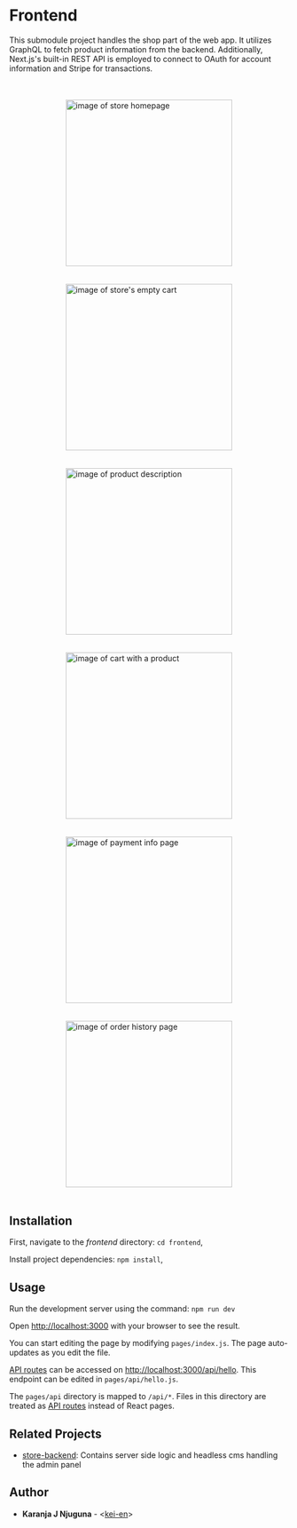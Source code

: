 # Frontend

This submodule project handles the shop part of the web app. It utilizes GraphQL to fetch product information from the backend. Additionally, Next.js's built-in REST API is employed to connect to OAuth for account information and Stripe for transactions.

<div align="start" style="display: flex; flex-wrap: wrap; justify-content: space-around; margin: 2rem;">
    <img src="./public/store-home.png"
        alt="image of store homepage"
        width="300"
        style="margin: 1rem;"
    >
    <img src="./public/store-empty-cart.png"
        alt="image of store's empty cart"
        width="300"
        style="margin: 1rem;"
    >
    <img src="./public/store-add-to-cart.png"
        alt="image of product description"
        width="300"
        style="margin: 1rem;"
    >
    <img src="./public/store-cart.png"
        alt="image of cart with a product"
        width="300"
        style="margin: 1rem;"
    >
    <img src="./public/store-payment-info.png"
        alt="image of payment info page"
        width="300"
        style="margin: 1rem;"
    >
    <img src="./public/store-order-history.png"
        alt="image of order history page"
        width="300"
        style="margin: 1rem;"
    >
</div>

## Installation

First, navigate to the _frontend_ directory: `cd frontend`,

Install project dependencies: `npm install`,

## Usage

Run the development server using the command: `npm run dev`

Open [http://localhost:3000](http://localhost:3000) with your browser to see the result.

You can start editing the page by modifying `pages/index.js`. The page auto-updates as you edit the file.

[API routes](https://nextjs.org/docs/api-routes/introduction) can be accessed on [http://localhost:3000/api/hello](http://localhost:3000/api/hello). This endpoint can be edited in `pages/api/hello.js`.

The `pages/api` directory is mapped to `/api/*`. Files in this directory are treated as [API routes](https://nextjs.org/docs/api-routes/introduction) instead of React pages.

## Related Projects

- [store-backend](../store-backend/): Contains server side logic and headless cms handling the admin panel

## Author

- **Karanja J Njuguna** - <[kei-en](https://github.com/kei-en)>
